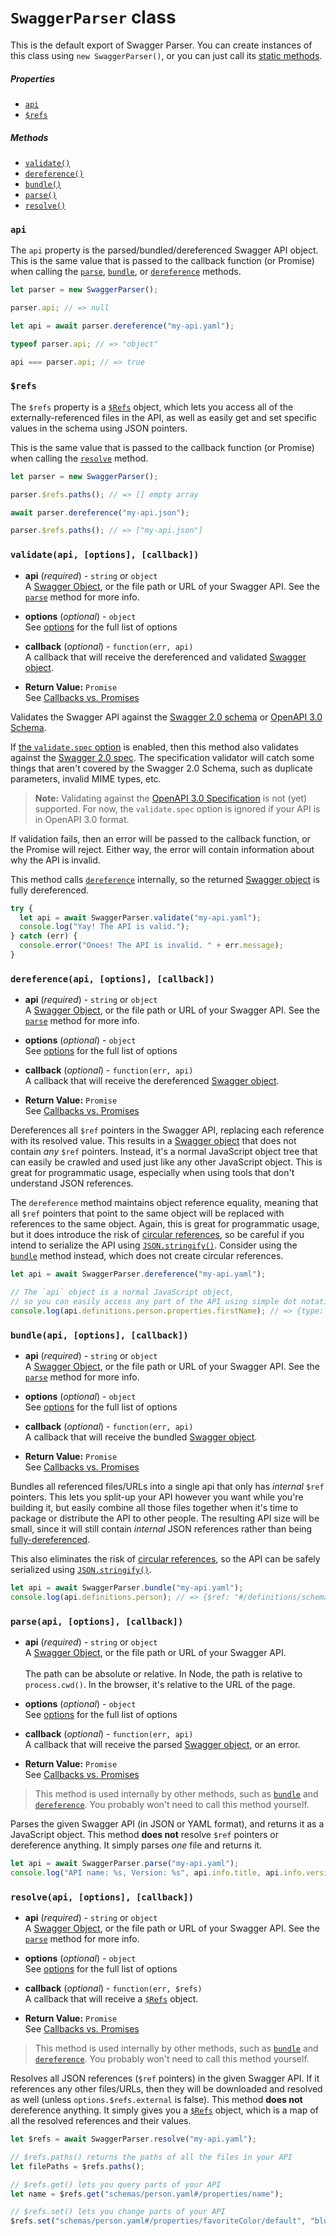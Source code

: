# `SwaggerParser` class

This is the default export of Swagger Parser. You can create instances of this class using `new SwaggerParser()`, or you can just call its [static methods](README.md#class-methods-vs-instance-methods).

##### Properties

- [`api`](#api)
- [`$refs`](#refs)

##### Methods

- [`validate()`](#validateapi-options-callback)
- [`dereference()`](#dereferenceapi-options-callback)
- [`bundle()`](#bundleapi-options-callback)
- [`parse()`](#parseapi-options-callback)
- [`resolve()`](#resolveapi-options-callback)

### `api`

The `api` property is the parsed/bundled/dereferenced Swagger API object. This is the same value that is passed to the callback function (or Promise) when calling the [`parse`](#parseapi-options-callback), [`bundle`](#bundleapi-options-callback), or [`dereference`](#dereferenceapi-options-callback) methods.

```javascript
let parser = new SwaggerParser();

parser.api; // => null

let api = await parser.dereference("my-api.yaml");

typeof parser.api; // => "object"

api === parser.api; // => true
```

### `$refs`

The `$refs` property is a [`$Refs`](refs.md) object, which lets you access all of the externally-referenced files in the API, as well as easily get and set specific values in the schema using JSON pointers.

This is the same value that is passed to the callback function (or Promise) when calling the [`resolve`](#resolveapi-options-callback) method.

```javascript
let parser = new SwaggerParser();

parser.$refs.paths(); // => [] empty array

await parser.dereference("my-api.json");

parser.$refs.paths(); // => ["my-api.json"]
```

### `validate(api, [options], [callback])`

- **api** (_required_) - `string` or `object`<br>
  A [Swagger Object](https://github.com/OAI/OpenAPI-Specification/blob/master/versions/2.0.md#swagger-object), or the file path or URL of your Swagger API. See the [`parse`](#parseapi-options-callback) method for more info.

- **options** (_optional_) - `object`<br>
  See [options](options.md) for the full list of options

- **callback** (_optional_) - `function(err, api)`<br>
  A callback that will receive the dereferenced and validated [Swagger object](https://github.com/OAI/OpenAPI-Specification/blob/master/versions/2.0.md#swagger-object).

- **Return Value:** `Promise`<br>
  See [Callbacks vs. Promises](README.md#callbacks-vs-promises)

Validates the Swagger API against the [Swagger 2.0 schema](https://github.com/OAI/OpenAPI-Specification/blob/master/schemas/v2.0/schema.json) or [OpenAPI 3.0 Schema](https://github.com/OAI/OpenAPI-Specification/blob/master/schemas/v3.0/schema.json).

If [the `validate.spec` option](options.md#validate-options) is enabled, then this method also validates against the [Swagger 2.0 spec](https://github.com/OAI/OpenAPI-Specification/blob/master/versions/2.0.md). The specification validator will catch some things that aren't covered by the Swagger 2.0 Schema, such as duplicate parameters, invalid MIME types, etc.

> **Note:** Validating against the [OpenAPI 3.0 Specification](https://github.com/OAI/OpenAPI-Specification/blob/master/versions/3.0.1.md) is not (yet) supported. For now, the `validate.spec` option is ignored if your API is in OpenAPI 3.0 format.

If validation fails, then an error will be passed to the callback function, or the Promise will reject. Either way, the error will contain information about why the API is invalid.

This method calls [`dereference`](#dereferenceapi-options-callback) internally, so the returned [Swagger object](https://github.com/OAI/OpenAPI-Specification/blob/master/versions/2.0.md#swagger-object) is fully dereferenced.

```javascript
try {
  let api = await SwaggerParser.validate("my-api.yaml");
  console.log("Yay! The API is valid.");
} catch (err) {
  console.error("Onoes! The API is invalid. " + err.message);
}
```

### `dereference(api, [options], [callback])`

- **api** (_required_) - `string` or `object`<br>
  A [Swagger Object](https://github.com/OAI/OpenAPI-Specification/blob/master/versions/2.0.md#swagger-object), or the file path or URL of your Swagger API. See the [`parse`](#parseapi-options-callback) method for more info.

- **options** (_optional_) - `object`<br>
  See [options](options.md) for the full list of options

- **callback** (_optional_) - `function(err, api)`<br>
  A callback that will receive the dereferenced [Swagger object](https://github.com/OAI/OpenAPI-Specification/blob/master/versions/2.0.md#swagger-object).

- **Return Value:** `Promise`<br>
  See [Callbacks vs. Promises](README.md#callbacks-vs-promises)

Dereferences all `$ref` pointers in the Swagger API, replacing each reference with its resolved value. This results in a [Swagger object](https://github.com/OAI/OpenAPI-Specification/blob/master/versions/2.0.md#swagger-object) that does not contain _any_ `$ref` pointers. Instead, it's a normal JavaScript object tree that can easily be crawled and used just like any other JavaScript object. This is great for programmatic usage, especially when using tools that don't understand JSON references.

The `dereference` method maintains object reference equality, meaning that all `$ref` pointers that point to the same object will be replaced with references to the same object. Again, this is great for programmatic usage, but it does introduce the risk of [circular references](README.md#circular-refs), so be careful if you intend to serialize the API using [`JSON.stringify()`](https://developer.mozilla.org/en-US/docs/Web/JavaScript/Reference/Global_Objects/JSON/stringify). Consider using the [`bundle`](#bundleapi-options-callback) method instead, which does not create circular references.

```javascript
let api = await SwaggerParser.dereference("my-api.yaml");

// The `api` object is a normal JavaScript object,
// so you can easily access any part of the API using simple dot notation
console.log(api.definitions.person.properties.firstName); // => {type: "string"}
```

### `bundle(api, [options], [callback])`

- **api** (_required_) - `string` or `object`<br>
  A [Swagger Object](https://github.com/OAI/OpenAPI-Specification/blob/master/versions/2.0.md#swagger-object), or the file path or URL of your Swagger API. See the [`parse`](#parseapi-options-callback) method for more info.

- **options** (_optional_) - `object`<br>
  See [options](options.md) for the full list of options

- **callback** (_optional_) - `function(err, api)`<br>
  A callback that will receive the bundled [Swagger object](https://github.com/OAI/OpenAPI-Specification/blob/master/versions/2.0.md#swagger-object).

- **Return Value:** `Promise`<br>
  See [Callbacks vs. Promises](README.md#callbacks-vs-promises)

Bundles all referenced files/URLs into a single api that only has _internal_ `$ref` pointers. This lets you split-up your API however you want while you're building it, but easily combine all those files together when it's time to package or distribute the API to other people. The resulting API size will be small, since it will still contain _internal_ JSON references rather than being [fully-dereferenced](#dereferenceapi-options-callback).

This also eliminates the risk of [circular references](README.md#circular-refs), so the API can be safely serialized using [`JSON.stringify()`](https://developer.mozilla.org/en-US/docs/Web/JavaScript/Reference/Global_Objects/JSON/stringify).

```javascript
let api = await SwaggerParser.bundle("my-api.yaml");
console.log(api.definitions.person); // => {$ref: "#/definitions/schemas~1person.yaml"}
```

### `parse(api, [options], [callback])`

- **api** (_required_) - `string` or `object`<br>
  A [Swagger Object](https://github.com/OAI/OpenAPI-Specification/blob/master/versions/2.0.md#swagger-object), or the file path or URL of your Swagger API.
  <br><br>
  The path can be absolute or relative. In Node, the path is relative to `process.cwd()`. In the browser, it's relative to the URL of the page.

- **options** (_optional_) - `object`<br>
  See [options](options.md) for the full list of options

- **callback** (_optional_) - `function(err, api)`<br>
  A callback that will receive the parsed [Swagger object](https://github.com/OAI/OpenAPI-Specification/blob/master/versions/2.0.md#swagger-object), or an error.

- **Return Value:** `Promise`<br>
  See [Callbacks vs. Promises](README.md#callbacks-vs-promises)

> This method is used internally by other methods, such as [`bundle`](#bundleapi-options-callback) and [`dereference`](#dereferenceapi-options-callback). You probably won't need to call this method yourself.

Parses the given Swagger API (in JSON or YAML format), and returns it as a JavaScript object. This method **does not** resolve `$ref` pointers or dereference anything. It simply parses _one_ file and returns it.

```javascript
let api = await SwaggerParser.parse("my-api.yaml");
console.log("API name: %s, Version: %s", api.info.title, api.info.version);
```

### `resolve(api, [options], [callback])`

- **api** (_required_) - `string` or `object`<br>
  A [Swagger Object](https://github.com/OAI/OpenAPI-Specification/blob/master/versions/2.0.md#swagger-object), or the file path or URL of your Swagger API. See the [`parse`](#parseapi-options-callback) method for more info.

- **options** (_optional_) - `object`<br>
  See [options](options.md) for the full list of options

- **callback** (_optional_) - `function(err, $refs)`<br>
  A callback that will receive a [`$Refs`](refs.yaml) object.

- **Return Value:** `Promise`<br>
  See [Callbacks vs. Promises](README.md#callbacks-vs-promises)

> This method is used internally by other methods, such as [`bundle`](#bundleapi-options-callback) and [`dereference`](#dereferenceapi-options-callback). You probably won't need to call this method yourself.

Resolves all JSON references (`$ref` pointers) in the given Swagger API. If it references any other files/URLs, then they will be downloaded and resolved as well (unless `options.$refs.external` is false). This method **does not** dereference anything. It simply gives you a [`$Refs`](refs.yaml) object, which is a map of all the resolved references and their values.

```javascript
let $refs = await SwaggerParser.resolve("my-api.yaml");

// $refs.paths() returns the paths of all the files in your API
let filePaths = $refs.paths();

// $refs.get() lets you query parts of your API
let name = $refs.get("schemas/person.yaml#/properties/name");

// $refs.set() lets you change parts of your API
$refs.set("schemas/person.yaml#/properties/favoriteColor/default", "blue");
```
